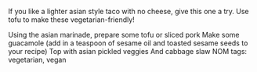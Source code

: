 If you like a lighter asian style taco with no cheese, give this one a try. Use tofu to make these vegetarian-friendly!

Using the asian marinade, prepare some tofu or sliced pork
Make some guacamole (add in a teaspoon of sesame oil and toasted sesame seeds to your recipe)
Top with asian pickled veggies
And cabbage slaw
NOM
tags: vegetarian, vegan
